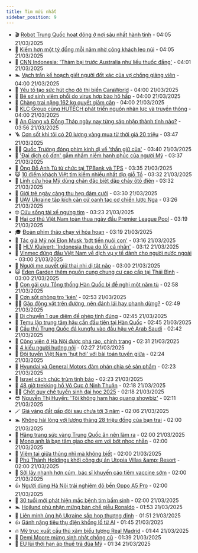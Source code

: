 ```yaml
---
title: Tim mới nhất
sidebar_position: 9
---
```


<!-- vnexpress-tin-moi-nhat:START -->
- 🎬 [Robot Trung Quốc hoạt động ở nơi sâu nhất hành tinh](https://vnexpress.net/robot-trung-quoc-hoat-dong-o-noi-sau-nhat-hanh-tinh-4864007.html) - 04:05 21/03/2025
- 🐎 [Kiếm hơn một tỷ đồng mỗi năm nhờ cõng khách leo núi](https://vnexpress.net/kiem-hon-mot-ty-dong-moi-nam-nho-cong-khach-leo-nui-4864109.html) - 04:05 21/03/2025
- 🦍 [CNN Indonesia: &#39;Thảm bại trước Australia như liều thuốc đắng&#39;](https://vnexpress.net/cnn-indonesia-tham-bai-truoc-australia-nhu-lieu-thuoc-dang-4864060.html) - 04:01 21/03/2025
- 🏊 [Vạch trần kế hoạch giết người đốt xác của vợ chồng giảng viên](https://vnexpress.net/vach-tran-ke-hoach-giet-nguoi-dot-xac-cua-vo-chong-giang-vien-4864106.html) - 04:00 21/03/2025
- 🎊 [Yếu tố tạo sức hút cho đô thị biển CaraWorld](https://vnexpress.net/yeu-to-tao-suc-hut-cho-do-thi-bien-caraworld-4864098.html) - 04:00 21/03/2025
- 🎃 [Bé sơ sinh viêm phổi do virus hợp bào hô hấp](https://vnexpress.net/be-so-sinh-viem-phoi-do-virus-hop-bao-ho-hap-4863942.html) - 04:00 21/03/2025
- 🧰 [Chàng trai nặng 162 kg quyết giảm cân](https://vnexpress.net/chang-trai-nang-162-kg-quyet-giam-can-4863841.html) - 04:00 21/03/2025
- 🔭 [KLC Group cùng HUTECH phát triển nguồn nhân lực và truyền thông](https://vnexpress.net/klc-group-cung-hutech-phat-trien-nguon-nhan-luc-va-truyen-thong-4862791.html) - 04:00 21/03/2025
- 🫶 [An Giang và Đồng Tháp ngày nay từng sáp nhập thành tỉnh nào?](https://vnexpress.net/crossword-giai-o-chu-an-giang-va-dong-thap-ngay-nay-tung-sap-nhap-thanh-tinh-nao-4863610.html) - 03:56 21/03/2025
- 🪜 [Cơn sốt khi tôi có 20 lượng vàng mua từ thời giá 20 triệu](https://vnexpress.net/gia-vang-hom-nay-mua-20-luong-vang-mua-tu-thoi-20-trieu-nhung-khong-ban-khi-gia-100-trieu-4864063.html) - 03:47 21/03/2025
- 👨‍🏫 [Quốc Trường đóng phim kinh dị về &#39;thần giữ của&#39;](https://vnexpress.net/quoc-truong-dong-phim-kinh-di-ve-than-giu-cua-4864010.html) - 03:40 21/03/2025
- 🎊 [&#39;Đại dịch cô đơn&#39; gặm nhấm niềm hạnh phúc của người Mỹ](https://vnexpress.net/dai-dich-co-don-gam-nham-niem-hanh-phuc-cua-nguoi-my-4863990.html) - 03:37 21/03/2025
- 🎊 [Ông Đỗ Anh Tú từ chức tại TPBank và TPS](https://vnexpress.net/ong-do-anh-tu-tu-chuc-tai-tpbank-va-tps-4864073.html) - 03:35 21/03/2025
- 😺 [10 điểm khách Việt tìm kiếm nhiều nhất dịp giỗ Tổ](https://vnexpress.net/10-diem-khach-viet-tim-kiem-nhieu-nhat-dip-gio-to-4864018.html) - 03:32 21/03/2025
- 🐘 [Lính cứu hỏa Mỹ dùng chăn đặc biệt dập cháy ôtô điện](https://vnexpress.net/linh-cuu-hoa-my-dung-chan-dac-biet-dap-chay-oto-dien-4864034.html) - 03:32 21/03/2025
- 🌁 [Giới trẻ ngày càng thu hẹp đám cưới](https://vnexpress.net/gioi-tre-ngay-cang-thu-hep-dam-cuoi-4863716.html) - 03:30 21/03/2025
- 🐲 [UAV Ukraine tập kích căn cứ oanh tạc cơ chiến lược Nga](https://vnexpress.net/uav-ukraine-tap-kich-can-cu-oanh-tac-co-chien-luoc-nga-4863997.html) - 03:26 21/03/2025
- 🤓 [Cứu sống tài xế ngưng tim](https://vnexpress.net/cuu-song-tai-xe-ngung-tim-4864032.html) - 03:23 21/03/2025
- 💪 [Hai cơ thủ Việt Nam toàn thua ngày đầu Premier League Pool](https://vnexpress.net/hai-co-thu-viet-nam-toan-thua-ngay-dau-premier-league-pool-4864023.html) - 03:19 21/03/2025
- 🎓 [Đoàn phim tháo chạy vì hỏa hoạn](https://vnexpress.net/doan-phim-thao-chay-vi-hoa-hoan-4864016.html) - 03:19 21/03/2025
- 🫣 [Tác giả Mỹ nói Elon Musk &#39;bớt tiền nuôi con&#39;](https://vnexpress.net/tac-gia-my-noi-elon-musk-bot-tien-nuoi-con-4864041.html) - 03:16 21/03/2025
- 🧑‍💻 [HLV Kluivert: &#39;Indonesia thua do lỗi cá nhân&#39;](https://vnexpress.net/hlv-kluivert-indonesia-thua-do-loi-ca-nhan-4864065.html) - 03:12 21/03/2025
- 🐲 [Vinmec đứng đầu Việt Nam về dịch vụ y tế dành cho người nước ngoài](https://vnexpress.net/vinmec-dung-dau-viet-nam-ve-dich-vu-y-te-danh-cho-nguoi-nuoc-ngoai-4863986.html) - 03:00 21/03/2025
- 🌝 [Người mẹ quyết giữ thai nhi dị tật não](https://vnexpress.net/nguoi-me-quyet-giu-thai-nhi-di-tat-nao-4863938.html) - 03:00 21/03/2025
- 😺 [Eden Garden thêm nguồn cung chung cư cao cấp tại Thái Bình](https://vnexpress.net/eden-garden-them-nguon-cung-chung-cu-cao-cap-tai-thai-binh-4859160.html) - 03:00 21/03/2025
- 🐎 [Con gái cựu Tổng thống Hàn Quốc bị đề nghị một năm tù](https://vnexpress.net/con-gai-cuu-tong-thong-han-quoc-bi-de-nghi-1-nam-tu-4864052.html) - 02:58 21/03/2025
- 🎡 [Cơn sốt phòng trọ &#39;kén&#39;](https://vnexpress.net/con-sot-phong-tro-ken-4863680.html) - 02:53 21/03/2025
- 👨‍🏫 [Gặp động vật trên đường, nên đánh lái hay phanh dừng?](https://vnexpress.net/gap-dong-vat-tren-duong-nen-danh-lai-hay-phanh-dung-4863993.html) - 02:49 21/03/2025
- 🦆 [Di chuyển 1 que diêm để phép tính đúng](https://vnexpress.net/cau-do-que-diem-di-chuyen-que-diem-di-chuyen-1-que-diem-de-phep-tinh-dung-4863157.html) - 02:45 21/03/2025
- 🚦 [Temu lập trung tâm hậu cần đầu tiên tại Hàn Quốc](https://vnexpress.net/temu-lap-trung-tam-hau-can-dau-tien-tai-han-quoc-4863812.html) - 02:45 21/03/2025
- 💫 [Cầu thủ Trung Quốc đá kungfu vào đầu hậu vệ Arab Saudi](https://vnexpress.net/cau-thu-trung-quoc-da-kungfu-vao-dau-hau-ve-arab-saudi-4864044.html) - 02:42 21/03/2025
- 🎉 [Công viên ở Hà Nội được phá rào, chỉnh trang](https://vnexpress.net/cong-vien-o-ha-noi-duoc-pha-rao-chinh-trang-4863911.html) - 02:31 21/03/2025
- 🌋 [4 kiểu người hướng nội](https://vnexpress.net/4-kieu-nguoi-huong-noi-4861837.html) - 02:27 21/03/2025
- 🤖 [Đội tuyển Việt Nam &#39;hụt hơi&#39; với bài toán tuyến giữa](https://vnexpress.net/tuyen-viet-nam-thu-nghiem-tuyen-giua-van-de-nan-giai-4863998.html) - 02:24 21/03/2025
- 🦏 [Hyundai và General Motors đàm phán chia sẻ sản phẩm](https://vnexpress.net/hyundai-va-general-motors-dam-phan-chia-se-san-pham-4863988.html) - 02:23 21/03/2025
- 🦩 [Israel cách chức trùm tình báo](https://vnexpress.net/israel-cach-chuc-trum-tinh-bao-4863989.html) - 02:23 21/03/2025
- 👺 [48 giờ trekking hồ Vô Cực ở Ninh Thuận](https://vnexpress.net/48-gio-trekking-ho-vo-cuc-o-ninh-thuan-4863806.html) - 02:18 21/03/2025
- 🧑‍🏫 [Chốt quy chế tuyển sinh đại học 2025](https://vnexpress.net/chot-quy-che-tuyen-sinh-dai-hoc-2025-4854295.html) - 02:18 21/03/2025
- 😎 [Nguyễn Thị Huyền: &#39;Tôi không ham hào quang showbiz&#39;](https://vnexpress.net/nguyen-thi-huyen-toi-khong-ham-hao-quang-showbiz-4863764.html) - 02:11 21/03/2025
- 🪄 [Giá vàng đắt gấp đôi sau chưa tới 3 năm](https://vnexpress.net/mat-bao-lau-de-vang-len-gap-doi-4863965.html) - 02:06 21/03/2025
- 🏊 [Không hài lòng với lương tháng 28 triệu đồng của bạn trai](https://vnexpress.net/khong-hai-long-voi-luong-thang-28-trieu-dong-cua-ban-trai-4863913.html) - 02:00 21/03/2025
- 💃 [Hãng trang sức vàng Trung Quốc ăn nên làm ra](https://vnexpress.net/hang-trang-suc-vang-trung-quoc-an-nen-lam-ra-4863753.html) - 02:00 21/03/2025
- 🦆 [Mong anh là bạn tâm giao cho em vơi bớt nhọc nhằn](https://vnexpress.net/mong-anh-la-ban-tam-giao-cho-em-voi-bot-nhoc-nhan-4863466.html) - 02:00 21/03/2025
- 🎊 [Viêm tai giữa thủng nhĩ mà không biết](https://vnexpress.net/viem-tai-giua-thung-nhi-ma-khong-biet-4864027.html) - 02:00 21/03/2025
- 👺 [Phú Thành Holdings khởi công dự án Utopia Villas &amp;amp; Resort](https://vnexpress.net/phu-thanh-holdings-khoi-cong-du-an-utopia-villas-resort-4864006.html) - 02:00 21/03/2025
- 🎡 [Sởi lây nhanh hơn cúm, bác sĩ khuyến cáo tiêm vaccine sớm](https://vnexpress.net/soi-lay-nhanh-hon-cum-bac-si-khuyen-cao-tiem-vaccine-som-4863923.html) - 02:00 21/03/2025
- 👍 [Người dùng Hà Nội trải nghiệm độ bền Oppo A5 Pro](https://vnexpress.net/nguoi-dung-ha-noi-trai-nghiem-do-ben-oppo-a5-pro-4863442.html) - 02:00 21/03/2025
- 🐎 [30 tuổi mới phát hiện mắc bệnh tim bẩm sinh](https://vnexpress.net/30-tuoi-moi-phat-hien-mac-benh-tim-bam-sinh-4862869.html) - 02:00 21/03/2025
- 🏊 [Hojlund phủ nhận mừng bàn chế giễu Ronaldo](https://vnexpress.net/hojlund-phu-nhan-mung-ban-che-gieu-ronaldo-4864008.html) - 01:53 21/03/2025
- 🦩 [Liên minh ủng hộ Ukraine sắp họp thượng đỉnh](https://vnexpress.net/lien-minh-ung-ho-ukraine-sap-hop-thuong-dinh-4863975.html) - 01:51 21/03/2025
- 👍 [Gánh nặng tiêu thụ điện khổng lồ từ AI](https://vnexpress.net/ganh-nang-tieu-thu-dien-khong-lo-tu-ai-4863519.html) - 01:45 21/03/2025
- 🔥 [Mỹ trục xuất cầu thủ xăm biểu tượng Real Madrid](https://vnexpress.net/my-truc-xuat-cau-thu-xam-bieu-tuong-real-madrid-4863991.html) - 01:44 21/03/2025
- 💄 [Demi Moore mừng sinh nhật chồng cũ](https://vnexpress.net/demi-moore-mung-sinh-nhat-chong-cu-4863892.html) - 01:39 21/03/2025
- 🤡 [EU lùi thời hạn áp thuế trả đũa Mỹ](https://vnexpress.net/eu-lui-thoi-han-ap-thue-tra-dua-my-4863984.html) - 01:34 21/03/2025<!-- vnexpress-tin-moi-nhat:END -->
